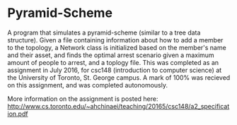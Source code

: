 # Pyramid-Scheme

A program that simulates a pyramid-scheme (similar to a tree data structure). Given a file containing information about 
how to add a member to the topology, a Network class is initialized based on the member's name and their asset, and finds the optimal
arrest scenario given a maximum amount of people to arrest, and a toplogy file. This was completed as an assignment in
July 2016, for csc148 (introduction to computer science) at the University of Toronto, St. George campus. A mark of 100% was recieved on this assignment, and was completed autonomously. 

More information on the assignment is posted here: 
http://www.cs.toronto.edu/~ahchinaei/teaching/20165/csc148/a2_specification.pdf

